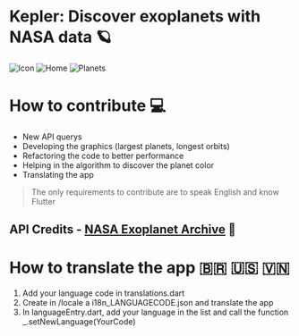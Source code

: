 # Kepler: Discover exoplanets with NASA data 🪐

![Icon](https://i.ibb.co/wyp3wgb/IMG-20200907-WA0002.jpg)
![Home](https://i.ibb.co/PmrxkLm/home.png)
![Planets](https://i.ibb.co/0qMRbdk/planets.png)


# How to contribute 💻
- New API querys
- Developing the graphics (largest planets, longest orbits)
- Refactoring the code to better performance
- Helping in the algorithm to discover the planet color
- Translating the app
> The only requirements to contribute are to speak English and know Flutter

## API Credits - [NASA Exoplanet Archive](https://exoplanetarchive.ipac.caltech.edu/) 🚀

# How to translate the app 🇧🇷 🇺🇸 🇻🇳

1. Add your language code in translations.dart
2. Create in /locale a i18n_LANGUAGECODE.json and translate the app
3. In languageEntry.dart, add your language in the list and call the function _.setNewLanguage(YourCode)
